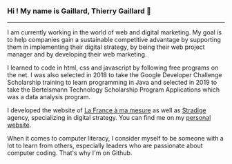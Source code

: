### Hi ! My name is Gaillard, Thierry Gaillard 🧭
---------------------------------------------------------------------------------------------------------------
<!--
**Gathea/Gathea** is a ✨ _special_ ✨ repository because its `README.md` (this file) appears on your GitHub profile.-->

I am currently working in the world of web and digital marketing. My goal is to help companies gain a sustainable competitive advantage by supporting them in implementing their digital strategy, by being their web project manager and by developing their web marketing.

I learned to code in html, css and javascript by following free programs on the net. I was also selected in 2018 to take the Google Developer Challenge Scholarship training to learn programming in Java and selected in 2019 to take the Bertelsmann Technology Scholarship Program Applications which was a data analysis program.

I developed the website of [La France à ma mesure](https://www.lafranceamamesure.com) as well as [Stradige](https://www.stradige.fr) agency, specializing in digital strategy. You can find me on my [personal website](https://www.gaillard-thierry.fr).

When it comes to computer literacy, I consider myself to be someone with a lot to learn from others, especially leaders who are passionate about computer coding. That's why I'm on Github.
